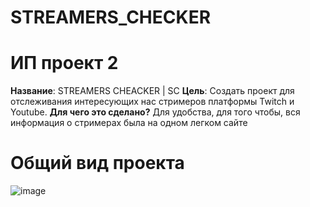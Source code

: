 # STREAMERS_CHECKER
# ИП проект 2
**Название**: STREAMERS CHEACKER | SC
**Цель**: Создать проект для отслеживания интересующих нас стримеров платформы Twitch и Youtube.
**Для чего это сделано?** Для удобства, для того чтобы, вся информация о стримерах была на одном легком сайте

# Общий вид проекта
![image](https://user-images.githubusercontent.com/63122696/146057775-bc00e6db-15e9-45ae-ad6d-7370391e368e.png)

